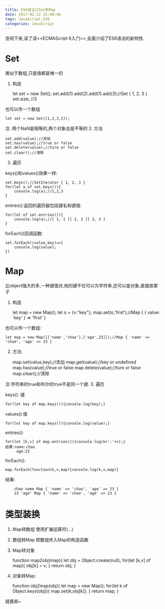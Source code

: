 ```yaml
---
title: ES6语法之Set和Map
date: 2017-02-22 15:00:48
tags: JavaScript,ES6
categories: JavaScript
---
```

空闲下来,读了读<<ECMAScript 6入门>>,全面介绍了ES6语法的新特性.
<!--more-->
# Set
类似于数组,只是值都是唯一的
1. 构造
    
    let set = new Set();
    set.add(1).add(2).add(1).add(3);//Set { 1, 2, 3 }
    set.size;   //3

也可以传一个数组
    
    let set = new Set([1,2,3,1]);
注: 两个NaN是相等的,两个对象总是不等的
2. 方法
    
    set.add(value);//添加
    set.has(value);//true or false
    set.delete(value);//ture or false
    set.clear();//清除
3. 遍历

keys()和values()效果一样:

    set.keys();//SetIterator { 1, 2, 3 }
    for(let a of set.keys()){
        console.log(a);//1,2,3
    }

entries():返回的遍历器包括键名和键值:

    for(let of set.entries()){
        console.log(a);//[ 1, 1 ][ 2, 2 ][ 3, 3 ]
    }
forEach()回调函数:
    
    set.forEach((value,key)=>{
        console.log(value);
    })
# Map
比object强大的多,一种键值对,他的键不仅可以为字符串,还可以是对象,直接放栗子

1. 构造

    let map = new Map();
    let o = {v:"key"};
    map.set(o,'first');//Map { { value: 'key' } => 'first' }

也可以传一个数组:
    
    let map = new Map([['name','chao'],['age',23]]);//Map { 'name' => 'chao', 'age' => 23 }

2. 方法: 
    
    map.set(value,key);//添加
    map.get(value);//key or undefined
    map.has(value);//true or false
    map.delete(value);//ture or false
    map.clear();//清除


注:字符串的true和布尔的true不是同一个键.
3. 遍历

keys(): 键
    
    for(let key of map.keys()){console.log(key);}

values():值

    for(let key of map.keys()){console.log(value);}

entries():

    for(let [k,v] of map.entries()){console.log(k+':'+v);}
    结果:name:chao
         age:23

forEach():   

    map.forEach(function(k,v,map){console.log(k,v,map)}
结果:

        chao name Map { 'name' => 'chao', 'age' => 23 }
        23 'age' Map { 'name' => 'chao', 'age' => 23 }

# 类型装换
1. Map转数组
使用扩展运算符(...)
2. 数组转Map
把数组传入Map的构造函数
3. Map转对象

    function map2obj(map){
        let obj = Object.create(null);
        for(let [k,v] of map){
            obj[k] = v;
        }
        return obj;
    }

4. 对象转Map:
    
    function obj2map(obj){
        let map = new Map();
        for(let k of Object.keys(obj)){
            map.set(k,obj[k]);
        }
        return map;
    }

就酱紫~